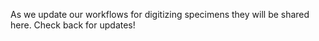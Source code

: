 As we update our workflows for digitizing specimens they will be shared here. Check back for updates!
